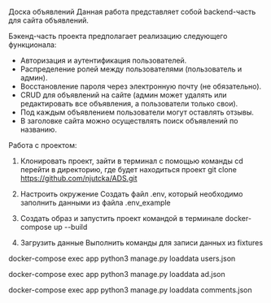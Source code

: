 Доска объявлений
Данная работа представляет собой backend-часть для сайта объявлений.

Бэкенд-часть проекта предполагает реализацию следующего функционала:
- Авторизация и аутентификация пользователей.
- Распределение ролей между пользователями (пользователь и админ).
- Восстановление пароля через электронную почту (не обязательно).
- CRUD для объявлений на сайте (админ может удалять или редактировать все объявления, а пользователи только свои).
- Под каждым объявлением пользователи могут оставлять отзывы.
- В заголовке сайта можно осуществлять поиск объявлений по названию.
  
Работа с проектом:

1. Клонировать проект, зайти в терминал c помощью команды cd перейти в директорию, где будет находиться проект
git clone https://github.com/njutcka/ADS.git

2. Настроить окружение
Создать файл .env, который необходимо заполнить данными из файла .env_example

3. Создать образ и запустить проект командой в терминале
docker-compose up --build  

4. Загрузить данные
Выполнить команды для записи данных из fixtures

docker-compose exec app python3 manage.py loaddata users.json

docker-compose exec app python3 manage.py loaddata ad.json

docker-compose exec app python3 manage.py loaddata comments.json
